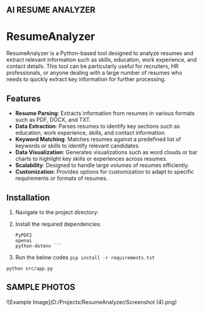 ## AI RESUME ANALYZER

# ResumeAnalyzer

ResumeAnalyzer is a Python-based tool designed to analyze resumes and extract relevant information such as skills, education, work experience, and contact details. This tool can be particularly useful for recruiters, HR professionals, or anyone dealing with a large number of resumes who needs to quickly extract key information for further processing.

## Features
- **Resume Parsing**: Extracts information from resumes in various formats such as PDF, DOCX, and TXT.
- **Data Extraction**: Parses resumes to identify key sections such as education, work experience, skills, and contact information.
- **Keyword Matching**: Matches resumes against a predefined list of keywords or skills to identify relevant candidates.
- **Data Visualization**: Generates visualizations such as word clouds or bar charts to highlight key skills or experiences across resumes.
- **Scalability**: Designed to handle large volumes of resumes efficiently.
- **Customization**: Provides options for customization to adapt to specific requirements or formats of resumes.

## Installation

1. Navigate to the project directory:

2. Install the required dependencies:

    ``` flask
    PyPDF2
    openai
    python-dotenv ```

3. Run the below codes
``` pip install -r requirements.txt ```

``` python src/app.py ``` 

## SAMPLE PHOTOS

![Example Image](D:/Projects/ResumeAnalyzer/Screenshot (4).png)
